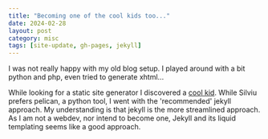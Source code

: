 ```yaml
---
title: "Becoming one of the cool kids too..."
date: 2024-02-28
layout: post
category: misc
tags: [site-update, gh-pages, jekyll]
---
```


I was not really happy with my old blog setup. I played around with a bit python and php, even tried to generate xhtml...

While looking for a static site generator I discovered a [cool kid](https://razius.com/articles/ditching-wordpress-and-becoming-one-of-the-cool-kids.html).
While Silviu prefers pelican, a python tool, I went with the 'recommended' jekyll approach.
My understanding is that jekyll is the more streamlined approach. As I am not a webdev, nor intend to become one, Jekyll and its liquid templating seems like a good approach.